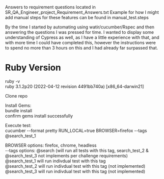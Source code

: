 Answers to requirement questions located in SR_QA_Engineer_project_Requirement_Answers.txt
Example for how I might add manual steps for these features can be found in manual_test.steps

By the time I started by automating using watir/cucumber/Rspec and then answering the questions I was pressed for time.  I wanted to display some understanding of Cypress as well, as I have a little experience with that, and with more time I could have completed this, however the instructions were to spend no more than 3 hours on this and I had already far surpassed that.

# Ruby Version
ruby -v  
ruby 3.1.2p20 (2022-04-12 revision 4491bb740a) [x86_64-darwin21]  

Clone repo  

Install Gems:  
  bundle install<br>
  confirm gems install successfully

Execute test:  
  cucumber --format pretty RUN_LOCAL=true BROWSER=firefox --tags @search_test_1  
  
  BROWSER options: firefox, chrome, headless  
  --tags options: @search (will run all tests with this tag, search_test_2 & @search_test_3 not implements per challenge requirements)  
                  @search_test_1 will run indivdual test with this tag  
                  @search_test_2 will run indivdual test with this tag (not implemented)  
                  @search_test_3 will run indivdual test with this tag (not implemented)  <br>
<br>
